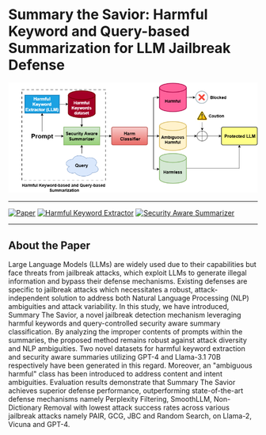 # Summary the Savior: Harmful Keyword and Query-based Summarization for LLM Jailbreak Defense


![Project Banner](https://github.com/shrestho10/SummaryTheSavior/blob/main/for%20figures%20in%20paper/fig1forpaper.drawio%20(2).png)

---

[![Paper](https://img.shields.io/badge/Paper-Read-blue)](https://link-to-paper.com)
[![Harmful Keyword Extractor](https://img.shields.io/badge/Keyword-Extractor-green)](https://huggingface.co/Sabia/llama-2-tokenizer)
[![Security Aware Summarizer](https://img.shields.io/badge/Summarizer-Tool-orange)](https://huggingface.co/Sabia/summary_extractor)

---

## About the Paper
Large Language Models (LLMs) are widely used due to their capabilities but face threats from jailbreak attacks, which exploit LLMs to generate illegal information and bypass their defense mechanisms. Existing defenses are specific to jailbreak attacks which necessitates a robust, attack-independent solution to address both Natural Language Processing (NLP) ambiguities and attack variability. In this study, we have introduced, Summary The Savior, a novel jailbreak detection mechanism leveraging harmful keywords and query-controlled security aware summary classification. By analyzing the improper contents of prompts within the summaries, the proposed method remains robust against attack diversity and NLP ambiguities. Two novel datasets for harmful keyword extraction and security aware summaries utilizing GPT-4 and Llama-3.1 70B respectively have been generated in this regard. Moreover, an "ambiguous harmful" class has been introduced to address content and intent ambiguities. Evaluation results demonstrate that Summary The Savior achieves superior defense performance, outperforming state-of-the-art defense mechanisms namely Perplexity Filtering, SmoothLLM, Non-Dictionary Removal with lowest attack success rates across various jailbreak attacks namely PAIR, GCG, JBC and Random Search, on Llama-2, Vicuna and GPT-4.
